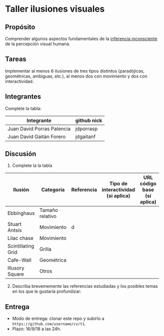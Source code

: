# Taller ilusiones visuales

## Propósito

Comprender algunos aspectos fundamentales de la [inferencia inconsciente](https://github.com/VisualComputing/Cognitive) de la percepción visual humana.

## Tareas

Implementar al menos 6 ilusiones de tres tipos distintos (paradójicas, geométricas, ambiguas, etc.), al menos dos con movimiento y dos con interactividad.

## Integrantes
Complete la tabla:

|         Integrante         | github nick |
|----------------------------|-------------|
| Juan David Porras Palencia |  jdporrasp  |
|  Juan David Gaitán Forero  |  jdgaitanf  |

## Discusión

1. Complete la la tabla

|    Ilusión         |   Categoria     | Referencia | Tipo de interactividad (si aplica) | URL código base (si aplica) |
|--------------------|-----------------|------------|------------------------------------|-----------------------------|
| Ebbinghaus         | Tamaño relativo |            |                                    |                             |
| Stuart Antsis      | Movimiento      |  d          |                                    |                             |
| Lilac chase        | Movimiento      |            |                                    |                             |
| Scintillating Grid | Grilla          |            |                                    |                             |
| Cafe-Wall          | Geométrica      |            |                                    |                             |
| Illusory Square    | Otros           |            |                                    |                             |

2. Describa brevememente las referencias estudiadas y los posibles temas en los que le gustaría profundizar:

## Entrega

* Modo de entrega: clonar este repo y subirlo a `https://github.com/username/cv/t1`.
* Plazo: 16/9/18 a las 24h.
